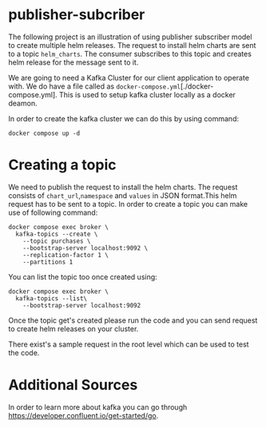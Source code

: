 # publisher-subcriber

The following project is an illustration of using publisher subscriber model to create multiple helm releases. The request to install helm charts are sent to a topic `helm_charts`. The consumer subscribes to this topic and creates helm release for the message sent to it.

We are going to need a Kafka Cluster for our client application to operate with. We do have a file called as `docker-compose.yml`[./docker-compose.yml]. This is used to setup kafka cluster locally as a docker deamon.

In order to create the kafka cluster we can do this by using command:

```
docker compose up -d
```

# Creating a topic

We need to publish the request to install the helm charts. The request consists of `chart_url`,`namespace` and `values` in JSON format.This helm request has to be sent to a topic. In order to create a topic you can make use of following command:

```
docker compose exec broker \
  kafka-topics --create \
    --topic purchases \
    --bootstrap-server localhost:9092 \
    --replication-factor 1 \
    --partitions 1
```

You can list the topic too once created using:

```
docker compose exec broker \
  kafka-topics --list\
    --bootstrap-server localhost:9092
```


Once the topic get's created please run the code and you can send request to create helm releases on your cluster.


There exist's a sample request in the root level which can be used to test the code.

# Additional Sources
 In order to learn more about kafka you can go through https://developer.confluent.io/get-started/go.
